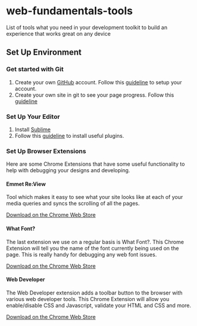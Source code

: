 web-fundamentals-tools
======================

List of tools what you need in your development toolkit to build an experience that works great on any device

## Set Up Environment

### Get started with Git ###
1. Create your own [GitHub](https://github.com/) account. Follow this [guideline](https://help.github.com/articles/set-up-git) to setup your account. 
2. Create your own site in git to see your page progress. Follow this [guideline](https://pages.github.com/)

### Set Up Your Editor ###
1. Install [Sublime](http://www.sublimetext.com/)
2. Follow this [guideline](https://developers.google.com/web/fundamentals/tools/setup/editor) to install useful plugins.

### Set Up Browser Extensions ###
Here are some Chrome Extensions that have some useful functionality to help with debugging your designs and developing.

#### Emmet Re:View
Tool which makes it easy to see what your site looks like at each of your media queries and syncs the scrolling of all the pages.

[Download on the Chrome Web Store](https://chrome.google.com/webstore/detail/emmet-review/epejoicbhllgiimigokgjdoijnpaphdp)

#### What Font?
The last extension we use on a regular basis is What Font?. This Chrome Extension will tell you the name of the font currently being used on the page. This is really handy for debugging any web font issues.

[Download on the Chrome Web Store](https://chrome.google.com/webstore/detail/whatfont/jabopobgcpjmedljpbcaablpmlmfcogm)

#### Web Developer
The Web Developer extension adds a toolbar button to the browser with various web developer tools. This Chrome Extension will allow you enable/disable CSS and Javascript, validate your HTML and CSS and more.

[Download on the Chrome Web Store](https://chrome.google.com/webstore/detail/web-developer/bfbameneiokkgbdmiekhjnmfkcnldhhm)
